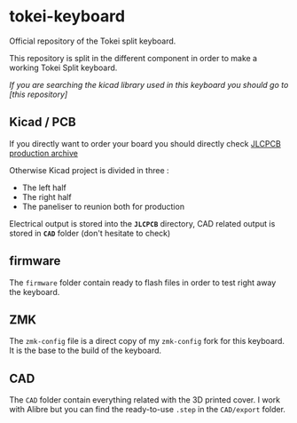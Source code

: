 # tokei-keyboard
Official repository of the Tokei split keyboard.

This repository is split in the different component in order to make a working Tokei Split keyboard.

*If you are searching the kicad library used in this keyboard you should go to [this repository]*

## Kicad / PCB 

If you directly want to order your board you should directly check [JLCPCB production archive](/kicad/OUTPUT/final-JLCPCB.zip)

Otherwise Kicad project is divided in three :
- The left half
- The right half
- The paneliser to reunion both for production

Electrical output is stored into the **`JLCPCB`** directory, CAD related output is stored in **`CAD`** folder (don't hesitate to check)

## firmware

The `firmware` folder contain ready to flash files in order to test right away the keyboard.

## ZMK

The `zmk-config` file is a direct copy of my `zmk-config` fork for this keyboard. It is the base to the build of the keyboard.

## CAD 

The `CAD` folder contain everything related with the 3D printed cover. I work with Alibre but you can find the ready-to-use `.step` in the `CAD/export` folder. 




